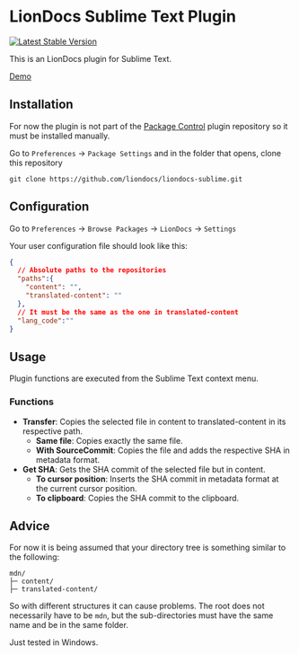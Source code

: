 # LionDocs Sublime Text Plugin

[![Latest Stable Version](https://img.shields.io/badge/version-1.0.0--beta-informational)](https://github.com/liondocs/liondocs-sublime/releases)

This is an LionDocs plugin for Sublime Text.

[Demo](https://www.youtube.com/watch?v=RRPShnY_10E)

## Installation

For now the plugin is not part of the [Package Control](https://packagecontrol.io/) plugin repository so it must be installed manually.

Go to `Preferences` -> `Package Settings` and in the folder that opens, clone this repository

````
git clone https://github.com/liondocs/liondocs-sublime.git
````

## Configuration

Go to `Preferences` -> `Browse Packages` -> `LionDocs` -> `Settings`

Your user configuration file should look like this:

```json
{
  // Absolute paths to the repositories
  "paths":{
    "content": "",
    "translated-content": ""
  },
  // It must be the same as the one in translated-content
  "lang_code":""
}
```

## Usage

Plugin functions are executed from the Sublime Text context menu.

### Functions

* **Transfer**: Copies the selected file in content to translated-content in its respective path.
	* **Same file**: Copies exactly the same file.
	* **With SourceCommit**: Copies the file and adds the respective SHA in metadata format.
* **Get SHA**: Gets the SHA commit of the selected file but in content.
	* **To cursor position**: Inserts the SHA commit in metadata format at the current cursor position.
	* **To clipboard**: Copies the SHA commit to the clipboard.

## Advice

For now it is being assumed that your directory tree is something similar to the following:

```
mdn/
├─ content/
├─ translated-content/
```

So with different structures it can cause problems. The root does not necessarily have to be `mdn`, but the sub-directories must have the same name and be in the same folder.

Just tested in Windows.
